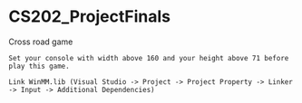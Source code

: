 # CS202_ProjectFinals
Cross road game
```
Set your console with width above 160 and your height above 71 before play this game.

Link WinMM.lib (Visual Studio -> Project -> Project Property -> Linker -> Input -> Additional Dependencies) 
```
